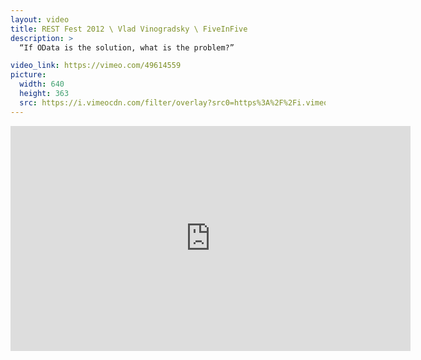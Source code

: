 ```yaml
---
layout: video
title: REST Fest 2012 \ Vlad Vinogradsky \ FiveInFive
description: >
  “If OData is the solution, what is the problem?”

video_link: https://vimeo.com/49614559
picture:
  width: 640
  height: 363
  src: https://i.vimeocdn.com/filter/overlay?src0=https%3A%2F%2Fi.vimeocdn.com%2Fvideo%2F342480745_640x363.jpg&src1=http%3A%2F%2Ff.vimeocdn.com%2Fp%2Fimages%2Fcrawler_play.png
---
```

<iframe src="https://player.vimeo.com/video/49614559?title=0&byline=0&portrait=0&badge=0&autopause=0&player_id=0" width="640" height="360" frameborder="0" title="REST Fest 2012 \ Vlad Vinogradsky \ FiveInFive" webkitallowfullscreen mozallowfullscreen allowfullscreen></iframe>
